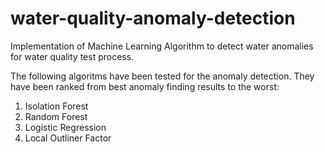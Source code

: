 # water-quality-anomaly-detection
Implementation of Machine Learning Algorithm to detect water anomalies for water quality test process.

The following algoritms have been tested for the anomaly detection. They have been ranked from best anomaly finding results to the 
worst: 

1. Isolation Forest
2. Random Forest
3. Logistic Regression
4. Local Outliner Factor